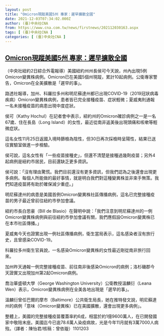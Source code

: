 ```yaml
---
layout: post
title: "Omicron現蹤美國5州 專家：遲早擴散全國"
date: 2021-12-03T07:34:02.000Z
author: (臺)中央社CNA
from: https://www.cna.com.tw/news/firstnews/202112030163.aspx
tags: [ (臺)中央社CNA ]
categories: [ (臺)中央社CNA ]
---
```

<!--1638516842000-->
[Omicron現蹤美國5州 專家：遲早擴散全國](https://www.cna.com.tw/news/firstnews/202112030163.aspx)
------

<div>
<div></div><div><p>（中央社紐約2日綜合外電報導）美國紐約州州長侯可今天說，州內出現5例Omicron變異株病例。Omicron已在美國5個州現蹤，累計10起病例。公衛專家警告，Omicron在全美擴散是「遲早的事」。</p><p>路透社報導，加州、科羅拉多州和明尼蘇達州都已出現COVID-19（2019冠狀病毒疾病）Omicron變異株病例，患者皆已完全接種疫苗、症狀輕微；夏威夷則通報一名未接種疫苗的病患出現中度症狀。</p><p>侯可（Kathy Hochul）在記者會中表示，紐約州的Omicron確診病例之一是一名67歲、住在長島（Long Island）的女性，最近從南非返美後出現頭痛和咳嗽等輕微症狀。</p><p>這名女性11月25日返國入境時篩檢為陰性，但30日再次採檢時呈陽性，結果已送往實驗室做進一步檢驗。</p><p>侯可說，這名女性有「一些疫苗接種史」，但還不清楚是接種過幾劑疫苗；另外4起病例是紐約市居民，目前還缺乏更多資訊。</p><p>侯可說：「沒有理由驚慌。我們目前還沒有更多資訊，但我們認為之後還會出現更多病例。每個人所能做的最好事情，就是明白我們對這種變異株並非束手無策。我們知道疫苗將有助於確保減少重症。」</p><p>明尼蘇達州的病患是美國首例Omicron變異株社區傳播病例，這名已完整接種疫苗的男子最近曾前往紐約市參加會議。</p><p>紐約市長白思豪（Bill de Blasio）在聲明中說：「我們注意到明尼蘇達州的一例Omicron變異株病例與前往紐約市參加會議有關，我們應假設Omicron變異株已在本市社區傳播。」</p><p>夏威夷今天也證實出現一例社區傳播病例，衛生當局表示，這名感染者沒有旅行史，且曾感染COVID-19。</p><p>科羅拉多州衛生官員說，一名感染Omicron變異株的女性最近剛從南非旅行回來。</p><p>加州昨天通報一例完整接種疫苗、前往南非後感染Omicron的病例；洛杉磯郡今天證實又出現加州第2起Omicron病例。</p><p>喬治華盛頓大學（George Washington University）公衛教授溫麟衍（Leana Wen）表示，Omicron變異株病例在全美各地出現是「遲早的事」。</p><p>溫麟衍曾任巴爾的摩市（Baltimore）公共衛生局長，她在推特發文說，明尼蘇達州的病例「意味（Omicron變異株）已在美國擴散，還會出現更多病例」。</p><p>整體上，美國的完整接種疫苗覆蓋率約6成，相當於約1億9600萬人，在已開發國家中敬陪末座。美國迄今已逾78.6萬人染疫病故，光是今年11月就有3萬7000人病歿。（譯者：陳怡君/核稿：曾依璇）1101203</p></div>
</div>
